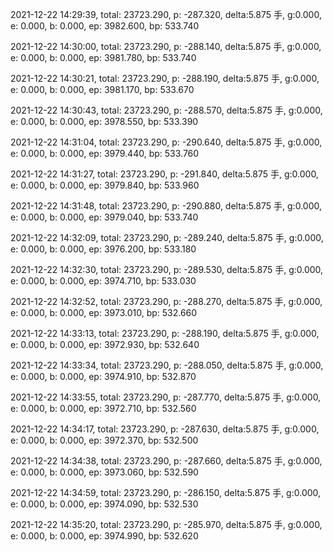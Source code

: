 2021-12-22 14:29:39, total: 23723.290, p: -287.320, delta:5.875 手, g:0.000, e: 0.000, b: 0.000, ep: 3982.600, bp: 533.740

2021-12-22 14:30:00, total: 23723.290, p: -288.140, delta:5.875 手, g:0.000, e: 0.000, b: 0.000, ep: 3981.780, bp: 533.740

2021-12-22 14:30:21, total: 23723.290, p: -288.190, delta:5.875 手, g:0.000, e: 0.000, b: 0.000, ep: 3981.170, bp: 533.670

2021-12-22 14:30:43, total: 23723.290, p: -288.570, delta:5.875 手, g:0.000, e: 0.000, b: 0.000, ep: 3978.550, bp: 533.390

2021-12-22 14:31:04, total: 23723.290, p: -290.640, delta:5.875 手, g:0.000, e: 0.000, b: 0.000, ep: 3979.440, bp: 533.760

2021-12-22 14:31:27, total: 23723.290, p: -291.840, delta:5.875 手, g:0.000, e: 0.000, b: 0.000, ep: 3979.840, bp: 533.960

2021-12-22 14:31:48, total: 23723.290, p: -290.880, delta:5.875 手, g:0.000, e: 0.000, b: 0.000, ep: 3979.040, bp: 533.740

2021-12-22 14:32:09, total: 23723.290, p: -289.240, delta:5.875 手, g:0.000, e: 0.000, b: 0.000, ep: 3976.200, bp: 533.180

2021-12-22 14:32:30, total: 23723.290, p: -289.530, delta:5.875 手, g:0.000, e: 0.000, b: 0.000, ep: 3974.710, bp: 533.030

2021-12-22 14:32:52, total: 23723.290, p: -288.270, delta:5.875 手, g:0.000, e: 0.000, b: 0.000, ep: 3973.010, bp: 532.660

2021-12-22 14:33:13, total: 23723.290, p: -288.190, delta:5.875 手, g:0.000, e: 0.000, b: 0.000, ep: 3972.930, bp: 532.640

2021-12-22 14:33:34, total: 23723.290, p: -288.050, delta:5.875 手, g:0.000, e: 0.000, b: 0.000, ep: 3974.910, bp: 532.870

2021-12-22 14:33:55, total: 23723.290, p: -287.770, delta:5.875 手, g:0.000, e: 0.000, b: 0.000, ep: 3972.710, bp: 532.560

2021-12-22 14:34:17, total: 23723.290, p: -287.630, delta:5.875 手, g:0.000, e: 0.000, b: 0.000, ep: 3972.370, bp: 532.500

2021-12-22 14:34:38, total: 23723.290, p: -287.660, delta:5.875 手, g:0.000, e: 0.000, b: 0.000, ep: 3973.060, bp: 532.590

2021-12-22 14:34:59, total: 23723.290, p: -286.150, delta:5.875 手, g:0.000, e: 0.000, b: 0.000, ep: 3974.090, bp: 532.530

2021-12-22 14:35:20, total: 23723.290, p: -285.970, delta:5.875 手, g:0.000, e: 0.000, b: 0.000, ep: 3974.990, bp: 532.620